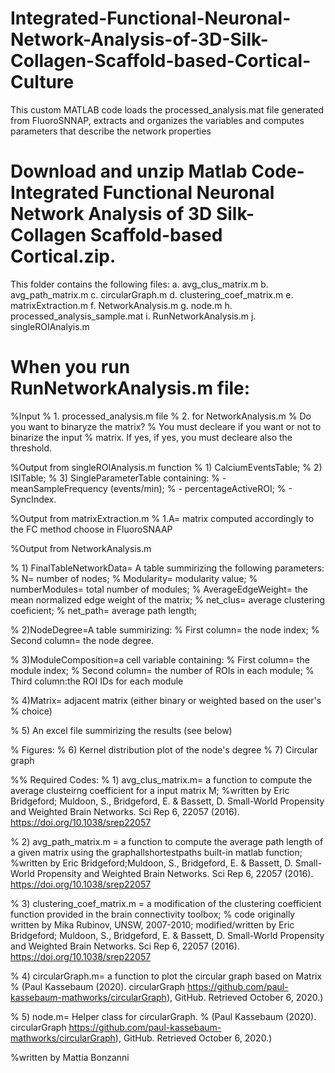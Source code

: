 # Integrated-Functional-Neuronal-Network-Analysis-of-3D-Silk-Collagen-Scaffold-based-Cortical-Culture
This custom MATLAB code loads the processed_analysis.mat file generated from FluoroSNNAP, extracts and organizes the variables and computes parameters that describe the network properties 

# Download and unzip Matlab Code-Integrated Functional Neuronal Network Analysis of 3D Silk-Collagen Scaffold-based Cortical.zip.  
This folder contains the following files: 
a.	avg_clus_matrix.m
b.	avg_path_matrix.m
c.	circularGraph.m
d.	clustering_coef_matrix.m
e.	matrixExtraction.m
f.	NetworkAnalysis.m
g.	node.m
h.	processed_analysis_sample.mat
i.	RunNetworkAnalysis.m
j.	singleROIAnalyis.m

# When you run RunNetworkAnalysis.m file:
%Input
% 1. processed_analysis.m file
% 2. for NetworkAnalysis.m
%   Do you want to binaryze the matrix?
%   You must decleare if you want or not to binarize the input
%   matrix. If yes, if yes, you must decleare also the threshold. 

%Output from singleROIAnalysis.m function
% 1) CalciumEventsTable;
% 2) ISITable;
% 3) SingleParameterTable containing:
%   - meanSampleFrequency (events/min);
%   - percentageActiveROI;
%   - SyncIndex.
 
%Output from matrixExtraction.m
% 1.A= matrix computed accordingly to the FC method choose in FluoroSNAAP 

%Output from NetworkAnalysis.m

% 1) FinalTableNetworkData= A table summirizing the following parameters:
% N= number of nodes;
% Modularity= modularity value;
% numberModules= total number of modules;
% AverageEdgeWeight= the mean normalized edge weight of the matrix;
% net_clus= average clustering coeficient;
% net_path= average path length;

% 2)NodeDegree=A table summirizing:
% First column= the node index;
% Second column= the node degree.

% 3)ModuleComposition=a cell variable containing: 
% First column= the module index;
% Second column= the number of ROIs in each module;
% Third column:the ROI IDs for each module

% 4)Matrix= adjacent matrix (either binary or weighted based on the user's
% choice)

% 5) An excel file summirizing the results (see below)

% Figures:
% 6) Kernel distribution plot of the node's degree
% 7) Circular graph

%% Required Codes:
% 1) avg_clus_matrix.m= a function to compute the average clusteirng coefficient for a input matrix M;
%written by Eric Bridgeford; Muldoon, S., Bridgeford, E. & Bassett, D. Small-World Propensity and Weighted Brain Networks. Sci Rep 6, 22057 (2016). https://doi.org/10.1038/srep22057

% 2) avg_path_matrix.m = a function to compute the average path length of a given matrix using the graphallshortestpaths built-in matlab function;
%written by Eric Bridgeford;Muldoon, S., Bridgeford, E. & Bassett, D. Small-World Propensity and Weighted Brain Networks. Sci Rep 6, 22057 (2016). https://doi.org/10.1038/srep22057  
 
% 3) clustering_coef_matrix.m = a modification of the clustering coefficient function provided in the brain connectivity toolbox; 
% code originally written by Mika Rubinov, UNSW, 2007-2010; modified/written by Eric Bridgeford; Muldoon, S., Bridgeford, E. & Bassett, D. Small-World Propensity and Weighted Brain Networks. Sci Rep 6, 22057 (2016). https://doi.org/10.1038/srep22057

% 4) circularGraph.m= a function to plot the circular graph based on Matrix
% (Paul Kassebaum (2020). circularGraph https://github.com/paul-kassebaum-mathworks/circularGraph), GitHub. Retrieved October 6, 2020.)

% 5) node.m= Helper class for circularGraph.
% (Paul Kassebaum (2020). circularGraph https://github.com/paul-kassebaum-mathworks/circularGraph), GitHub. Retrieved October 6, 2020.)

%written by Mattia Bonzanni 
